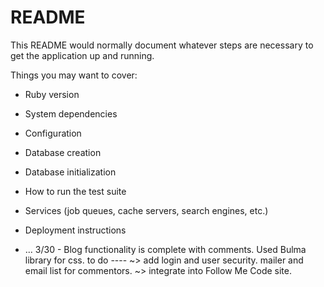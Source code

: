 # README

This README would normally document whatever steps are necessary to get the
application up and running.

Things you may want to cover:

* Ruby version

* System dependencies

* Configuration

* Database creation

* Database initialization

* How to run the test suite

* Services (job queues, cache servers, search engines, etc.)

* Deployment instructions

* ...
3/30 - Blog functionality is complete with comments.  Used Bulma library for css.
to do ---- 
~> add login and user security.  mailer and email list for commentors.
~> integrate into Follow Me Code site.

